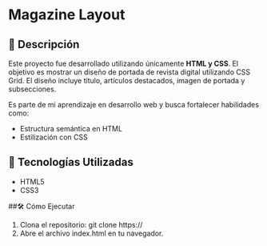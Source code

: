 # Magazine Layout
## 📌 Descripción
Este proyecto fue desarrollado utilizando únicamente **HTML y CSS**. El objetivo es mostrar un diseño de portada de revista digital utilizando CSS Grid. El diseño incluye título, artículos destacados, imagen de portada y subsecciones.

Es parte de mi aprendizaje en desarrollo web y busca fortalecer habilidades como:
- Estructura semántica en HTML
- Estilización con CSS


## 🚀 Tecnologías Utilizadas

- HTML5  
- CSS3  

##🛠️ Cómo Ejecutar
1. Clona el repositorio:
      git clone https://
2. Abre el archivo index.html en tu navegador.
